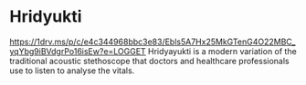 # Hridyukti
https://1drv.ms/p/c/e4c344968bbc3e83/Ebls5A7Hx25MkGTenG4O22MBC_yqYbg9iBVdgrPo16isEw?e=LOGGET
Hridyayukti is a modern variation of the traditional acoustic stethoscope that doctors and healthcare professionals use to listen to analyse the vitals.
